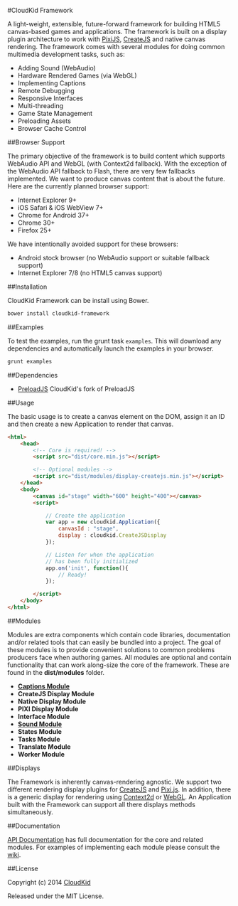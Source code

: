 #CloudKid Framework

A light-weight, extensible, future-forward framework for building HTML5 canvas-based games and applications. The framework is built on a display plugin architecture to work with [PixiJS](http://pixijs.org), [CreateJS](http://createjs.com) and native canvas rendering. The framework comes with several modules for doing common multimedia development tasks, such as:

* Adding Sound (WebAudio)
* Hardware Rendered Games (via WebGL)
* Implementing Captions
* Remote Debugging
* Responsive Interfaces
* Multi-threading
* Game State Management
* Preloading Assets
* Browser Cache Control

##Browser Support

The primary objective of the framework is to build content which supports WebAudio API and WebGL (with Context2d fallback). With the exception of the WebAudio API fallback to Flash, there are very few fallbacks implemented. We want to produce canvas content that is about the future. Here are the currently planned browser support:

* Internet Explorer 9+
* iOS Safari & iOS WebView 7+
* Chrome for Android 37+
* Chrome 30+
* Firefox 25+

We have intentionally avoided support for these browsers:
	
* Android stock browser (no WebAudio support or suitable fallback support)
* Internet Explorer 7/8 (no HTML5 canvas support)

##Installation

CloudKid Framework can be install using Bower.

```bash
bower install cloudkid-framework
```

##Examples

To test the examples, run the grunt task `examples`. This will download any dependencies and automatically launch the examples in your browser.

```bash
grunt examples
```

##Dependencies

* [PreloadJS](https://github.com/CloudKidStudio/PreloadJS) CloudKid's fork of PreloadJS

##Usage

The basic usage is to create a canvas element on the DOM, assign it an ID and then create a new Application to render that canvas.

```html
<html>
	<head>
		<!-- Core is required! -->
		<script src="dist/core.min.js"></script>

		<!-- Optional modules -->
		<script src="dist/modules/display-createjs.min.js"></script>
	</head>
	<body>
		<canvas id="stage" width="600" height="400"></canvas>
		<script>

			// Create the application
			var app = new cloudkid.Application({
				canvasId : "stage",
				display : cloudkid.CreateJSDisplay
			});

			// Listen for when the application
			// has been fully initialized
			app.on('init', function(){
				// Ready!
			});

		</script>
	</body>
</html>
```

##Modules

Modules are extra components which contain code libraries, documentation and/or related tools that can easily be bundled into a project. The goal of these modules is to provide convenient solutions to common problems producers face when authoring games. All modules are optional and contain functionality that can work along-size the core of the framework. These are found in the **dist/modules** folder.

* **[Captions Module](https://github.com/CloudKidStudio/CloudKidFramework/wiki/Captions-Module)**
* **CreateJS Display Module**
* **Native Display Module**
* **PIXI Display Module**
* **Interface Module** 
* **[Sound Module](https://github.com/CloudKidStudio/CloudKidFramework/wiki/Sound-Module)**
* **States Module**
* **Tasks Module**
* **Translate Module**
* **Worker Module**

##Displays

The Framework is inherently canvas-rendering agnostic. We support two different rendering display plugins for [CreateJS](http://createjs.com/) and [Pixi.js](http://www.pixijs.com/). In addition, there is a generic display for rendering using [Context2d](http://www.w3.org/TR/2014/CR-2dcontext-20140821/) or [WebGL](http://get.webgl.org/). An Application built with the Framework can support all there displays methods simultaneously.

##Documentation

[API Documentation](http://cloudkidstudio.github.io/CloudKidFramework/) has full documentation for the core and related modules. For examples of implementing each module please consult the [wiki](https://github.com/CloudKidStudio/CloudKidFramework/wiki).

##License

Copyright (c) 2014 [CloudKid](http://github.com/cloudkidstudio)

Released under the MIT License.
